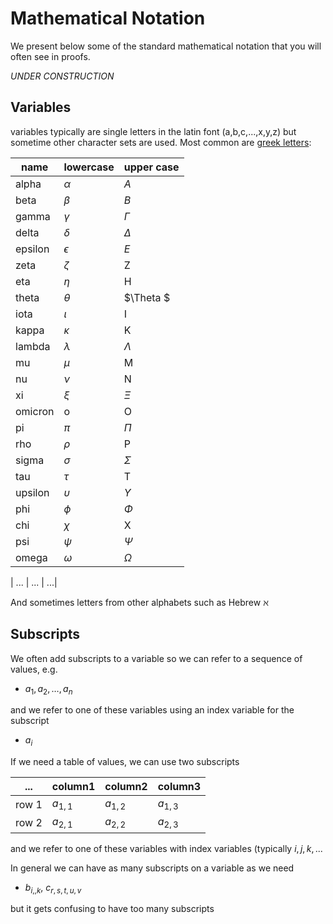 # Mathematical Notation
We present below some of the standard mathematical notation that you will often see in proofs.

_UNDER CONSTRUCTION_

## Variables
variables typically are single letters in the latin font (a,b,c,...,x,y,z)
but sometime other character sets are used. Most common are 
[greek letters]([https://en.wikipedia.org/wiki/Greek_letters_used_in_mathematics,_science,_and_engineering](https://www.overleaf.com/learn/latex/List_of_Greek_letters_and_math_symbols)https://www.overleaf.com/learn/latex/List_of_Greek_letters_and_math_symbols):

| name | lowercase | upper case |
|--- | --- | --- |
|alpha| $\alpha$| $A$|
| beta |$\beta$ |$B$|
| gamma |$\gamma$| $\Gamma$|
| delta |$\delta$ |$\Delta$|
| epsilon |$\epsilon$ |$E$|
| zeta | $\zeta$ | Z|
|eta | $\eta$ | H |
|theta | $\theta$| $\Theta $|
| iota |$\iota$ | I |
| kappa | $\kappa$ | K|
|lambda | $\lambda$ | $\Lambda$ |
| mu | $\mu$ | M |
| nu | $\nu$ | N |
| xi | $\xi$ | $\Xi$ |
| omicron | o | O|
| pi | $\pi$ | $\Pi$|
| rho | $\rho$ | P |
|sigma | $\sigma$ | $\Sigma$ |
| tau | $\tau$ | T|
|upsilon | $\upsilon$ | $\Upsilon$ |
| phi | $\phi$ | $\Phi$ |
| chi | $\chi$ | X |
| psi | $\psi$ | $\Psi$ |
| omega | $\omega$ | $\Omega$|

| ... | ... | ...|

And sometimes letters from other alphabets such as Hebrew $\aleph$

## Subscripts
We often add subscripts to a variable so we can refer to a sequence of values, e.g.
* $a_1,a_2,\ldots,a_n$

and we refer to one of these variables using an index variable for the subscript
* $a_i$

If we need a table of values, we can use two subscripts

| ...| column1 | column2 |column3 |
|---|---|---|---|
|row 1 | $a_{1,1}$ | $a_{1,2}$ | $a_{1,3}$ |
|row 2 | $a_{2,1}$ | $a_{2,2}$ | $a_{2,3}$ |

and we refer to one of these variables with index variables (typically $i,j,k,...$

In general we can have as many subscripts on a variable as we need
* $b_{i,,k}$, $c_{r,s,t,u,v}$

but it gets confusing to have too many subscripts
